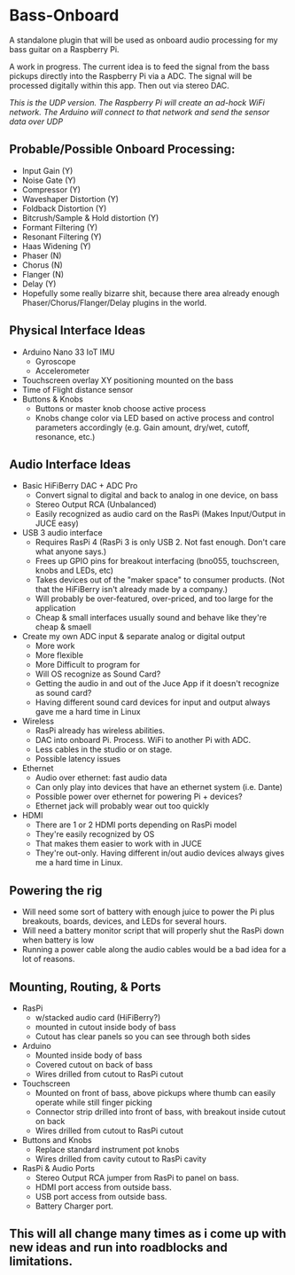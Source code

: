 # Bass-Onboard
A standalone plugin that will be used as onboard audio processing for my bass guitar on a Raspberry Pi.

A work in progress. The current idea is to feed the signal from the bass pickups directly into the
Raspberry Pi via a ADC. The signal will be processed digitally within this app. Then out via stereo DAC.

*This is the UDP version. The Raspberry Pi will create an ad-hock WiFi network. The Arduino will connect to that network and send the sensor data over UDP* 

## Probable/Possible Onboard Processing:

* Input Gain (Y)
* Noise Gate (Y)
* Compressor (Y)
* Waveshaper Distortion (Y)
* Foldback Distortion (Y)
* Bitcrush/Sample & Hold distortion (Y)
* Formant Filtering (Y)
* Resonant Filtering (Y)
* Haas Widening (Y)
* Phaser (N)
* Chorus (N)
* Flanger (N)
* Delay (Y)
* Hopefully some really bizarre shit, because there area already enough Phaser/Chorus/Flanger/Delay plugins in the world.


## Physical Interface Ideas

* Arduino Nano 33 IoT IMU
  - Gyroscope
  - Accelerometer
* Touchscreen overlay XY positioning mounted on the bass
* Time of Flight distance sensor
* Buttons & Knobs
  - Buttons or master knob choose active process
  - Knobs change color via LED based on active process and control parameters accordingly (e.g. Gain amount, dry/wet, cutoff, resonance, etc.)


## Audio Interface Ideas

* Basic HiFiBerry DAC + ADC Pro
  - Convert signal to digital and back to analog in one device, on bass
  - Stereo Output RCA (Unbalanced)
  - Easily recognized as audio card on the RasPi (Makes Input/Output in JUCE easy)
* USB 3 audio interface
  - Requires RasPi 4 (RasPi 3 is only USB 2. Not fast enough. Don't care what anyone says.)
  - Frees up GPIO pins for breakout interfacing (bno055, touchscreen, knobs and LEDs, etc)
  - Takes devices out of the "maker space" to consumer products. (Not that the HiFiBerry isn't already made by a company.)
  - Will probably be over-featured, over-priced, and too large for the application
  - Cheap & small interfaces usually sound and behave like they're cheap & smaell
* Create my own ADC input & separate analog or digital output
  - More work
  - More flexible
  - More Difficult to program for
  - Will OS recognize as Sound Card?
  - Getting the audio in and out of the Juce App if it doesn't recognize as sound card?
  - Having different sound card devices for input and output always gave me a hard time in Linux
* Wireless
  - RasPi already has wireless abilities.
  - DAC into onboard Pi. Process. WiFi to another Pi with ADC.
  - Less cables in the studio or on stage.
  - Possible latency issues
* Ethernet
  - Audio over ethernet: fast audio data
  - Can only play into devices that have an ethernet system (i.e. Dante)
  - Possible power over ethernet for powering Pi + devices?
  - Ethernet jack will probably wear out too quickly
* HDMI
  - There are 1 or 2 HDMI ports depending on RasPi model
  - They're easily recognized by OS
  - That makes them easier to work with in JUCE
  - They're out-only. Having different in/out audio devices always gives me a hard time in Linux.


## Powering the rig

* Will need some sort of battery with enough juice to power the Pi plus breakouts, boards, devices, and LEDs for several hours.
* Will need a battery monitor script that will properly shut the RasPi down when battery is low
* Running a power cable along the audio cables would be a bad idea for a lot of reasons.


## Mounting, Routing, & Ports

* RasPi
  - w/stacked audio card (HiFiBerry?)
  - mounted in cutout inside body of bass
  - Cutout has clear panels so you can see through both sides
* Arduino
  - Mounted inside body of bass
  - Covered cutout on back of bass
  - Wires drilled from cutout to RasPi cutout
* Touchscreen
  - Mounted on front of bass, above pickups where thumb can easily operate while still finger picking
  - Connector strip drilled into front of bass, with breakout inside cutout on back
  - Wires drilled from cutout to RasPi cutout
* Buttons and Knobs
  - Replace standard instrument pot knobs
  - Wires drilled from cavity cutout to RasPi cavity
* RasPi & Audio Ports
  - Stereo Output RCA jumper from RasPi to panel on bass.
  - HDMI port access from outside bass.
  - USB port access from outside bass.
  - Battery Charger port.


## This will all change many times as i come up with new ideas and run into roadblocks and limitations.

